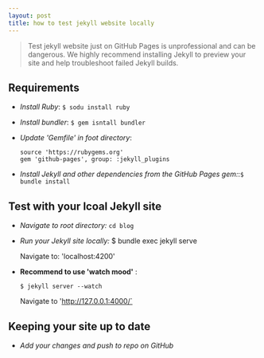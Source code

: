 ```yaml
---
layout: post
title: how to test jekyll website locally
---
```


>Test jekyll website just on GitHub Pages is unprofessional and can be dangerous. We highly recommend installing Jekyll to preview your site and help troubleshoot failed Jekyll builds.


Requirements
---

- *Install Ruby*: `$ sodu install ruby`

- *Install bundler*: `$ gem isntall bundler`

- *Update 'Gemfile' in foot directory*:

    ```
    source 'https://rubygems.org'
    gem 'github-pages', group: :jekyll_plugins
    ```

* *Install Jekyll and other dependencies from the GitHub Pages gem:*:`$ bundle install`

Test with your lcoal Jekyll site
---

- *Navigate to root directory:* `cd blog`

- *Run your Jekyll site locally:* $ bundle exec jekyll serve

    Navigate to: 'localhost:4200'

- **Recommend to use 'watch mood'** :

    ```
    $ jekyll server --watch
    ```

     Navigate to 'http://127.0.0.1:4000/` 

Keeping your site up to date
---
- *Add your changes and push to repo on GitHub*